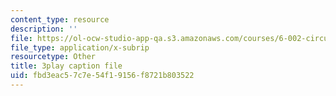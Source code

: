 ```yaml
---
content_type: resource
description: ''
file: https://ol-ocw-studio-app-qa.s3.amazonaws.com/courses/6-002-circuits-and-electronics-spring-2007/fbd3eac57c7e54f19156f8721b803522_bEJ0-8pANA4.vtt
file_type: application/x-subrip
resourcetype: Other
title: 3play caption file
uid: fbd3eac5-7c7e-54f1-9156-f8721b803522
---
```

